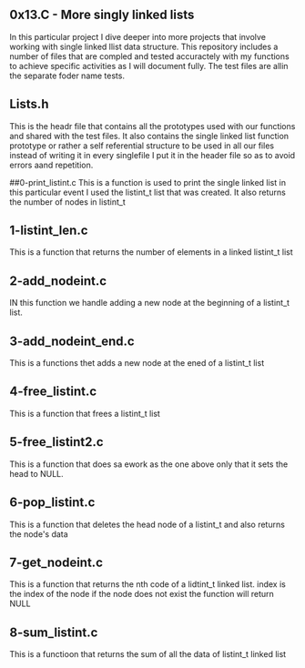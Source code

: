 ## 0x13.C - More singly linked lists
In this particular project I dive deeper into more projects that involve working with single linked llist data structure.
This repository includes a number of files that are compled and tested accuractely with my functions to achieve specific activities as I will document fully.
The test files are allin the separate foder name tests.

## Lists.h
This is the headr file that contains all the prototypes used with our functions and shared with the test files.
It also contains the single linked list function prototype or rather a self referential structure to be used in all our files instead of writing it in every singlefile I put it in the header file so as to avoid errors aand repetition.

##0-print_listint.c
This is a function is used to print the single linked list in this particular event I used the listint_t list that was created.
It also returns the number of nodes in listint_t

## 1-listint_len.c
This is a function that returns the number of elements in a linked listint_t list

## 2-add_nodeint.c
IN this function we handle adding a new node at the beginning of a listint_t list.

## 3-add_nodeint_end.c
This is a functions thet adds a new node at the ened of a listint_t list

## 4-free_listint.c
This is a function that frees a listint_t list

## 5-free_listint2.c
This is a function that does sa ework as the one above only that it sets the head to NULL.

## 6-pop_listint.c
This is a function that deletes the head node of a listint_t and also returns the node's data

## 7-get_nodeint.c
This is a function that returns the nth code of a lidtint_t linked list.
index is the index of the node if the node does not exist the function will return NULL

## 8-sum_listint.c
This is a functioon that returns the sum of all the data of listint_t linked list
